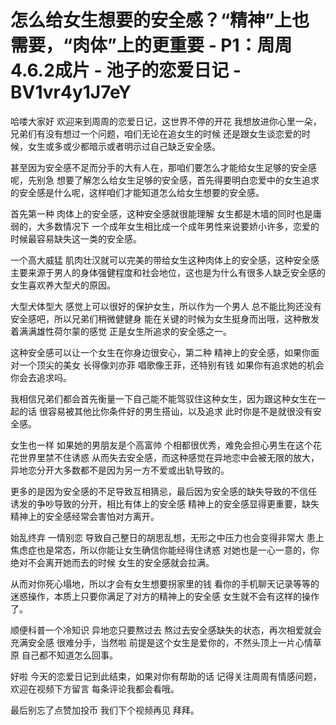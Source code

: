 # 怎么给女生想要的安全感？“精神”上也需要，“肉体”上的更重要 - P1：周周4.6.2成片 - 池子的恋爱日记 - BV1vr4y1J7eY

哈喽大家好 欢迎来到周周的恋爱日记，这世界不停的开花 我想放进你心里一朵，兄弟们有没有想过一个问题，咱们无论在追女生的时候 还是跟女生谈恋爱的时候，女生或多或少都暗示或者明示过自己缺乏安全感。

甚至因为安全感不足而分手的大有人在，那咱们要怎么才能给女生足够的安全感呢，先别急 想要了解怎么给女生足够的安全感，首先得要明白恋爱中的女生追求的安全感是什么呢，这样咱们才能知道怎么给女生想要的安全感。

首先第一种 肉体上的安全感，这种安全感就很能理解 女生都是木墙的同时也是庸弱的，大多数情况下 一个成年女生相比成一个成年男性来说要娇小许多，恋爱的时候最容易缺失这一类的安全感。

一个高大威猛 肌肉壮汉就可以完美的带给女生这种肉体上的安全感，这种安全感主要来源于男人的身体强健程度和社会地位，这也是为什么有很多人缺乏安全感的女生喜欢养大型犬的原因。

大型犬体型大 感觉上可以很好的保护女生，所以作为一个男人 总不能比狗还没有安全感吧，所以兄弟们稍微健健身 能在关键的时候为女生挺身而出哦，这种散发着满满雄性荷尔蒙的感觉 正是女生所追求的安全感之一。

这种安全感可以让一个女生在你身边很安心，第二种 精神上的安全感，如果你面对一个顶尖的美女 长得像刘亦菲 唱歌像王菲，还特别有钱 如果你有追求她的机会 你会去追求吗。

我相信兄弟们都会首先衡量一下自己能不能驾驭住这种女生，因为跟这种女生在一起的话 很容易被其他比你条件好的男生搭讪，以及追求 此时你是不是就很没有安全感。

女生也一样 如果她的男朋友是个高富帅 个相都很优秀，难免会担心男生在这个花花世界里禁不住诱惑 从而失去安全感，而这种感觉在异地恋中会被无限的放大，异地恋分开大多数都不是因为另一方不爱或出轨导致的。

更多的是因为安全感的不足导致互相猜忌，最后因为安全感的缺失导致的不信任 诱发的争吵导致的分开，相比有体上的安全感 精神上的安全感显得更重要，缺失精神上的安全感经常会害怕对方离开。

始乱终弃 一情别恋 导致自己整日的胡思乱想，无形之中压力也会变得非常大 患上焦虑症也是常态，所以你能让女生确信你能经得住诱惑 对她也是一心一意的，你绝对不会离开她而去的时候 女生的安全感就会拉满。

从而对你死心塌地，所以才会有女生想要拐家里的钱 看你的手机聊天记录等等的迷惑操作，本质上只要你满足了对方的精神上的安全感 女生就不会有这样的操作了。

顺便科普一个冷知识 异地恋只要熬过去 熬过去安全感缺失的状态，再次相爱就会充满安全感 很难分手，当然啦 前提是这个女生是爱你的，不然头顶上一片心情草原 自己都不知道怎么回事。

好啦 今天的恋爱日记到此结束，如果对你有帮助的话 记得关注周周有情感问题，欢迎在视频下方留言 每条评论我都会看哦。

最后别忘了点赞加投币 我们下个视频再见 拜拜。